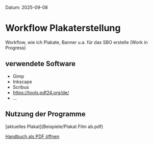 Datum: 2025-09-08

# Workflow Plakaterstellung

Workflow, wie ich Plakate, Banner u.a. für das SBO erstelle (Work in Progress)


## verwendete Software 

- Gimp
- Inkscape
- Scribus
- https://tools.pdf24.org/de/
- ...

## Nutzung der Programme

[aktuelles Plakat](Beispiele/Plakat Film ab.pdf)

[Handbuch als PDF öffnen](docs/handbuch.pdf)



